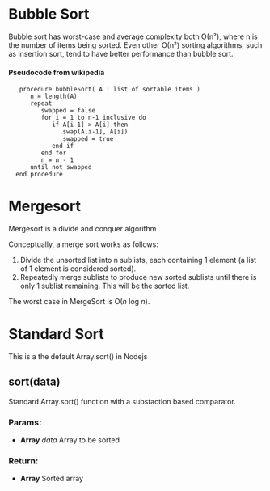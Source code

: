 

<!-- Start lib/Sorting/BubbleSort.js -->

# Bubble Sort

Bubble sort has worst-case and average complexity both О(n²), where n is the number of items being sorted.
Even other О(n²) sorting algorithms, such as insertion sort, tend to have better performance than bubble sort.

#### Pseudocode from wikipedia
       procedure bubbleSort( A : list of sortable items )
          n = length(A)
          repeat
             swapped = false
             for i = 1 to n-1 inclusive do
                if A[i-1] > A[i] then
                   swap(A[i-1], A[i])
                   swapped = true
                end if
             end for
             n = n - 1
          until not swapped
      end procedure

<!-- End lib/Sorting/BubbleSort.js -->

<!-- Start lib/Sorting/MergeSort.js -->

# Mergesort

Mergesort is a divide and conquer algorithm

Conceptually, a merge sort works as follows:
 1. Divide the unsorted list into n sublists, each containing 1 element (a list of 1 element is considered sorted).
 2. Repeatedly merge sublists to produce new sorted sublists until there is only 1 sublist remaining. This will be the sorted list.

The worst case in MergeSort is O(*n* log *n*).

<!-- End lib/Sorting/MergeSort.js -->

<!-- Start lib/Sorting/StandardSort.js -->

# Standard Sort

This is a the default Array.sort() in Nodejs

## sort(data)

Standard Array.sort() function with a substaction based comparator.

### Params:

* **Array** *data* Array to be sorted

### Return:

* **Array** Sorted array

<!-- End lib/Sorting/StandardSort.js -->

